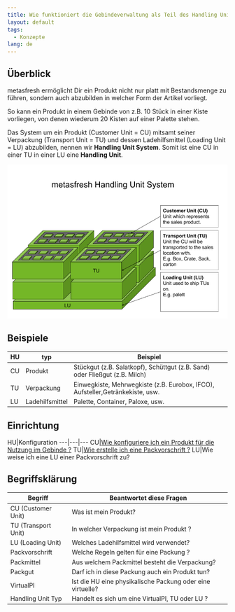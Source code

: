 ```yaml
---
title: Wie funktioniert die Gebindeverwaltung als Teil des Handling Unit Systems?
layout: default
tags:
  - Konzepte
lang: de
---
```

## Überblick

metasfresh ermöglicht Dir ein Produkt nicht nur platt mit Bestandsmenge zu führen, sondern auch abzubilden in welcher Form der Artikel vorliegt.

So kann ein Produkt in einem Gebinde von z.B. 10 Stück in einer Kiste vorliegen, von denen wiederum 20 Kisten auf einer Palette stehen.

Das System um ein Produkt (Customer Unit = CU) mitsamt seiner Verpackung (Transport Unit = TU) und dessen Ladehilfsmittel (Loading Unit = LU) abzubilden, nennen wir **Handling Unit System**.
Somit ist eine CU in einer TU in einer LU eine **Handling Unit**.

![Handling Unit](../images/en_drawing_Handling_Unit_System.png)

## Beispiele

HU|typ|Beispiel
---|---|---
CU|Produkt|Stückgut (z.B. Salatkopf), Schüttgut (z.B. Sand) oder Fließgut (z.B. Milch)
TU|Verpackung|Einwegkiste, Mehrwegkiste (z.B. Eurobox, IFCO), Aufsteller,Getränkekiste, usw.
LU|Ladehilfsmittel|Palette, Container, Paloxe, usw.

## Einrichtung

HU|Konfiguration
---|---|---
CU|[Wie konfiguriere ich ein Produkt für die Nutzung im Gebinde ?](Wie_konfiguriere_ich_ein_Produkt_für_die_Nutzung_im_Gebinde)
TU|[Wie erstelle ich eine Packvorschrift ?](Wie_erstelle_ich_eine_Packvorschrift) 
LU|Wie weise ich eine LU einer Packvorschrift zu?

## Begriffsklärung

| Begriff         | Beantwortet diese Fragen                                    |
| --------------- | ----------------------------------------------------------- |
| CU (Customer Unit)  |  Was ist mein Produkt?|
| TU (Transport Unit) |  In welcher Verpackung ist mein Produkt ?|
| LU (Loading Unit)	  | Welches Ladehilfsmittel wird verwendet? |
| Packvorschrift  | Welche Regeln gelten für eine Packung ?                     |
| Packmittel      |  Aus welchem Packmittel besteht die Verpackung?             |
| Packgut         | Darf ich in diese Packung auch ein Produkt tun?             |
| VirtualPI		  |	Ist die HU eine physikalische Packung oder eine virtuelle?  |
| Handling Unit Typ| Handelt es sich um eine VirtualPI, TU oder LU ?				|



